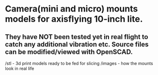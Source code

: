 # Camera(mini and micro) mounts models for axisflying 10-inch lite. 
## They have NOT been tested yet in real flight to catch any additional vibration etc. Source files can be modified/viewed with OpenSCAD.
/stl - 3d print models ready to be fed for slicing
/images - how the mounts look in real life
